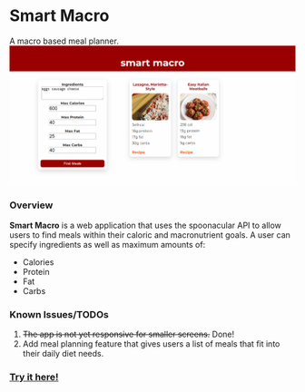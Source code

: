 # Smart Macro
A macro based meal planner.
![Smart Macro Screenshot](https://github.com/kevinjordan1994/smart-macro/blob/master/smart%20macro%202.PNG)

### Overview
**Smart Macro** is a web application that uses the spoonacular API to allow users to find meals within their caloric and macronutrient goals. 
A user can specify ingredients as well as maximum amounts of:

- Calories
- Protein
- Fat
- Carbs

### Known Issues/TODOs
1. ~~The app is not yet responsive for smaller screens.~~ Done!
2. Add meal planning feature that gives users a list of meals that fit into their daily diet needs.

### [Try it here!](https://kevinjordan1994.github.io/smart-macro/)
